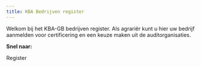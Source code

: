 ```yaml
---
title: KBA Bedrijven register
---
```


Welkom bij het KBA-GB bedrijven register. Als agrariër kunt u hier uw bedrijf aanmelden voor certificering en een keuze maken uit de auditorganisaties.

**Snel naar:**

<link-container>
<link-button to="https://administratie.erkenningen.nl/Default.aspx?tabid=255">Register</link-button>
</link-container>
